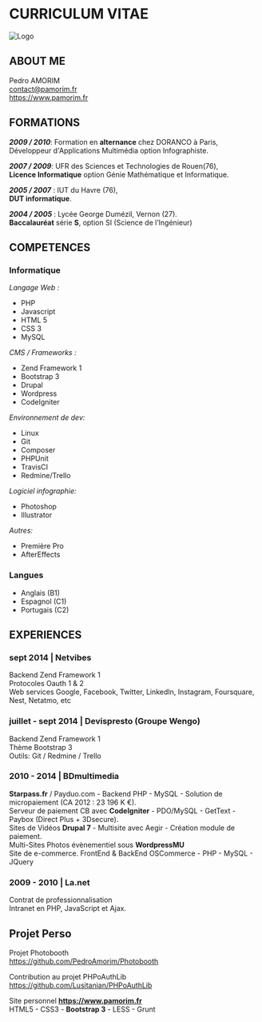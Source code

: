 # CURRICULUM VITAE #


![Logo](https://www.pamorim.fr/images/logo.png)


## ABOUT ME ##

Pedro AMORIM  
<contact@pamorim.fr>  
<https://www.pamorim.fr>  

## FORMATIONS ##

***2009 / 2010***:  Formation en **alternance** chez DORANCO à Paris,  
            Développeur d'Applications Multimédia option Infographiste.

***2007 / 2009***:  UFR des Sciences et Technologies de Rouen(76),  
            **Licence Informatique** option Génie Mathématique et Informatique.

***2005 / 2007*** : IUT du Havre (76),  
            **DUT informatique**.

***2004 / 2005*** : Lycée George Dumézil, Vernon (27).  
            **Baccalauréat** série **S**, option SI (Science de l’Ingénieur)

## COMPETENCES ##

### Informatique ###

*Langage Web :*
 * PHP
 * Javascript
 * HTML 5
 * CSS 3
 * MySQL

*CMS / Frameworks :*
 * Zend Framework 1
 * Bootstrap 3
 * Drupal
 * Wordpress
 * CodeIgniter

*Environnement de dev:*
 * Linux
 * Git
 * Composer
 * PHPUnit
 * TravisCI
 * Redmine/Trello

*Logiciel infographie:*
 * Photoshop
 * Illustrator

*Autres:*
 * Première Pro
 * AfterEffects


### Langues ###

* Anglais (B1)
* Espagnol (C1)
* Portugais (C2)

## EXPERIENCES ##

### sept 2014 | Netvibes ###

Backend Zend Framework 1  
Protocoles Oauth 1 & 2  
Web services Google, Facebook, Twitter, LinkedIn, Instagram, Foursquare, Nest, Netatmo, etc  

### juillet - sept 2014 | Devispresto (Groupe Wengo) ###

Backend Zend Framework 1  
Thème Bootstrap 3  
Outils: Git / Redmine / Trello  

### 2010 - 2014 | BDmultimedia ###

**Starpass.fr** / Payduo.com - Backend PHP - MySQL - Solution de micropaiement (CA 2012 : 23 196 K €).  
Serveur de paiement CB avec **CodeIgniter** - PDO/MySQL - GetText - Paybox (Direct Plus + 3Dsecure).  
Sites de Vidéos **Drupal 7** - Multisite avec Aegir - Création module de paiement.  
Multi-Sites Photos évènementiel sous **WordpressMU**  
Site de e-commerce. FrontEnd & BackEnd OSCommerce - PHP - MySQL - JQuery  

### 2009 - 2010 | La.net ###

Contrat de professionnalisation  
Intranet en PHP, JavaScript et Ajax.  

## Projet Perso ##

Projet Photobooth  
https://github.com/PedroAmorim/Photobooth

Contribution au projet PHPoAuthLib  
https://github.com/Lusitanian/PHPoAuthLib

Site personnel **<https://www.pamorim.fr>**  
HTML5 - CSS3 - **Bootstrap 3** - LESS - Grunt
